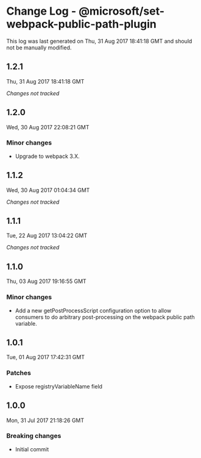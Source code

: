 # Change Log - @microsoft/set-webpack-public-path-plugin

This log was last generated on Thu, 31 Aug 2017 18:41:18 GMT and should not be manually modified.

## 1.2.1
Thu, 31 Aug 2017 18:41:18 GMT

*Changes not tracked*

## 1.2.0
Wed, 30 Aug 2017 22:08:21 GMT

### Minor changes

- Upgrade to webpack 3.X.

## 1.1.2
Wed, 30 Aug 2017 01:04:34 GMT

*Changes not tracked*

## 1.1.1
Tue, 22 Aug 2017 13:04:22 GMT

*Changes not tracked*

## 1.1.0
Thu, 03 Aug 2017 19:16:55 GMT

### Minor changes

- Add a new getPostProcessScript configuration option to allow consumers to do arbitrary post-processing on the webpack public path variable.

## 1.0.1
Tue, 01 Aug 2017 17:42:31 GMT

### Patches

- Expose registryVariableName field

## 1.0.0
Mon, 31 Jul 2017 21:18:26 GMT

### Breaking changes

- Initial commit

